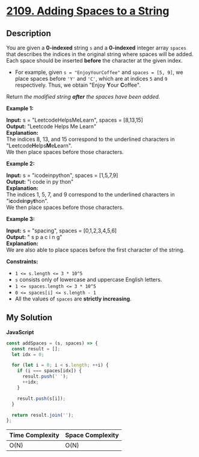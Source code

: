 # [2109. Adding Spaces to a String](https://leetcode.com/problems/adding-spaces-to-a-string)

## Description

You are given a **0-indexed** string `s` and a **0-indexed** integer array `spaces` that describes the indices in the original string where spaces will be added. Each space should be inserted **before** the character at the given index.

- For example, given `s = "EnjoyYourCoffee"` and `spaces = [5, 9]`, we place spaces before `'Y'` and `'C'`, which are at indices `5` and `9` respectively. Thus, we obtain "Enjoy **Y**our **C**offee".

Return _the modified string **after** the spaces have been added._

**Example 1:**

**Input:** s = "LeetcodeHelpsMeLearn", spaces = \[8,13,15\]  
**Output:** "Leetcode Helps Me Learn"  
**Explanation:**  
The indices 8, 13, and 15 correspond to the underlined characters in "Leetcode**H**elps**M**e**L**earn".  
We then place spaces before those characters.

**Example 2:**

**Input:** s = "icodeinpython", spaces = \[1,5,7,9\]  
**Output:** "i code in py thon"  
**Explanation:**  
The indices 1, 5, 7, and 9 correspond to the underlined characters in "i**c**ode**i**n**p**y**t**hon".  
We then place spaces before those characters.

**Example 3:**

**Input:** s = "spacing", spaces = \[0,1,2,3,4,5,6\]  
**Output:** " s p a c i n g"  
**Explanation:**  
We are also able to place spaces before the first character of the string.

**Constraints:**

- `1 <= s.length <= 3 * 10^5`
- `s` consists only of lowercase and uppercase English letters.
- `1 <= spaces.length <= 3 * 10^5`
- `0 <= spaces[i] <= s.length - 1`
- All the values of `spaces` are **strictly increasing**.

## My Solution

**JavaScript**

```js
const addSpaces = (s, spaces) => {
  const result = [];
  let idx = 0;

  for (let i = 0; i < s.length; ++i) {
    if (i === spaces[idx]) {
      result.push(' ');
      ++idx;
    }

    result.push(s[i]);
  }

  return result.join('');
};
```

| Time Complexity | Space Complexity |
| --------------- | ---------------- |
| O(N)            | O(N)             |
